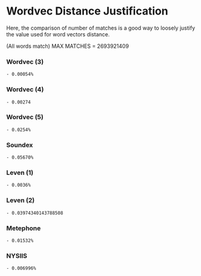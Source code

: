 # Wordvec Distance Justification

Here, the comparison of number of matches is a good way to loosely justify the value used for word vectors distance.

(All words match)
MAX MATCHES = 2693921409

### Wordvec (3)
	
	- 0.00054%

### Wordvec (4)

	- 0.00274

### Wordvec (5)

	- 0.0254%

### Soundex

	- 0.05670%

### Leven (1)
		
	- 0.0036%

### Leven (2)

	- 0.03974340143788508

### Metephone

	- 0.01532%

### NYSIIS

	- 0.006996%
